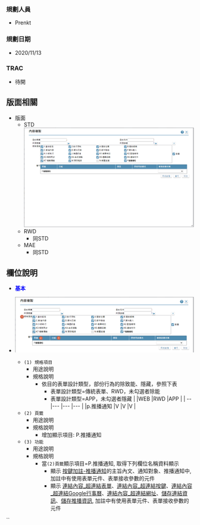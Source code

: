 ### <div id="user">規劃人員</div>
* Prenkt

### <div id="updatedate">規劃日期</div>
* 2020/11/13

### <div id="trac">TRAC</div>
* 待開 

## <div id="layout">版面相關</div>
* 版面
    * STD</br>
        ![pic][image_copybtnannotation]
    * RWD
        * 同STD
    * MAE</br>
        * 同STD

## <div id="object-desc">欄位說明</div>
* <p id="fieldbreak1" style="color:blue;font-weight:bold">基本</p>

* ![pic][image_copybtnannotation_Block1]
    * `(1) 規格項目`
        * 用途說明
        * 規格說明
            * 依目的表單設計類型，部份行為的除致能、隱藏，參照下表
                * 表單設計類型=傳統表單、RWD，未勾選者除能
                * 表單設計類型=APP，未勾選者隱藏
                |    |WEB |RWD |APP |
                | -- |--- |--- |--- |
                |p.推播通知  |V |V |V |
    * `(2) 頁籤`
        * 用途說明
        * 規格說明
            * 增加顯示項目: P.推播通知
    * `(3) 功能`
        * 用途說明
        * 規格說明
            * 當`(2)頁籤`顯示項目=P.推播通知, 取得下列欄位名稱資料顯示
                * 顯示 [按鍵加註-推播通知][link_MAENotice]的主旨內文、通知對象、推播通知中, 加註中有使用表單元件、表單接收參數的元件
                * 顯示 [連結內容_超連結表單][link_linkform]、[連結內容_超連結按鍵][link_linkbutton]、[連結內容_超連結Google行事曆][link_linkgooglecalendar]、[連結內容_超連結網址][link_linkurl]、[儲存連結資訊][link_savelinkinfo]、[儲存推播資訊][link_savenoticeinfo], 加註中有使用表單元件、表單接收參數的元件

<!-- 圖片 -->
[image_copybtnannotation]:attachment/CopyButtonAnnotationForm.png
[image_copybtnannotation_Block1]:attachment/CopyButtonAnnotationForm-Block1.png

<!-- 超連結 -->
[link_fieldbreak1]:#fieldbreak1 "欄位說明/基本區塊"

[link_MAENotice]:BAMAENotice.md "按鍵加註-推播通知"
[link_linkform]:MAENotice-Link-Form.md "連結內容_超連結表單"
[link_linkbutton]:MAENotice-Link-Button.md "連結內容_超連結按鍵"
[link_linkgooglecalendar]:MAENotice-Link-GoogleCalendar.md "連結內容_超連結Google行事曆"
[link_linkurl]:MAENotice-Link-URL.md "連結內容_超連結網址"
[link_savelinkinfo]:BAMAENotice.md#MAENotice-SaveLinkInfo.md "儲存連結資訊"
[link_savenoticeinfo]:BAMAENotice.md#MAENotice-SaveNoticeInfo.md "儲存推播資訊"
``
